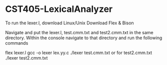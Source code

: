 # CST405-LexicalAnalyzer

To run the lexer.l, download Linux/Unix
Download Flex & Bison

Navigate and put the lexer.l, test.cmm.txt and test2.cmm.txt in the same directory.
Within the console navigate to that directory and run the following commands

flex lexer.l
gcc -o lexer lex.yy.c
./lexer test.cmm.txt
or for test2.cmm.txt
./lexer test2.cmm.txt
